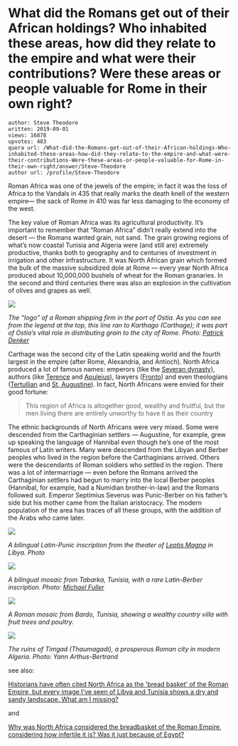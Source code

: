 # What did the Romans get out of their African holdings? Who inhabited these areas, how did they relate to the empire and what were their contributions? Were these areas or people valuable for Rome in their own right?

	author: Steve Theodore
	written: 2019-09-01
	views: 16878
	upvotes: 483
	quora url: /What-did-the-Romans-get-out-of-their-African-holdings-Who-inhabited-these-areas-how-did-they-relate-to-the-empire-and-what-were-their-contributions-Were-these-areas-or-people-valuable-for-Rome-in-their-own-right/answer/Steve-Theodore
	author url: /profile/Steve-Theodore


Roman Africa was one of the jewels of the empire; in fact it was the loss of Africa to the Vandals in 435 that really marks the death knell of the western empire— the sack of Rome in 410 was far less damaging to the economy of the west.

The key value of Roman Africa was its agricultural productivity. It’s important to remember that “Roman Africa” didn’t really extend into the desert — the Romans wanted grain, not sand. The grain growing regions of what’s now coastal Tunisia and Algeria were (and still are) extremely productive, thanks both to geography and to centuries of investment in irrigation and other infrastructure. It was North African grain which formed the bulk of the massive subsidized dole at Rome — every year North Africa produced about 10,000,000 bushels of wheat for the Roman granaries. In the second and third centuries there was also an explosion in the cultivation of olives and grapes as well.

![](https://qph.fs.quoracdn.net/main-qimg-3269b65049325dad7bd7d524506a80a8)

_The “logo” of a Roman shipping firm in the port of Ostia. As you can see from the legend at the top, this line ran to Karthago (Carthage); it was part of Ostia’s vital role in distributing grain to the city of Rome. Photo:_ _[Patrick Denker](https://www.flickr.com/photos/pdenker/)_ 

Carthage was the second city of the Latin speaking world and the fourth largest in the empire (after Rome, Alexandria, and Antioch). North Africa produced a lot of famous names: emperors (like the [Severan dynasty](https://en.wikipedia.org/wiki/Severan_dynasty)), authors (like [Terence](https://en.wikipedia.org/wiki/Terence) and [Apuleius](https://en.wikipedia.org/wiki/Apuleius)), lawyers ([Fronto](https://en.wikipedia.org/wiki/Marcus_Cornelius_Fronto)) and even theologians ([Tertullian](https://en.wikipedia.org/wiki/Tertullian) and [St, Augustine](https://en.wikipedia.org/wiki/Augustine_of_Hippo)). In fact, North Africans were envied for their good fortune:

> This region of Africa is altogether good, wealthy and fruitful, but the men living there are entirely unworthy to have it as their country

The ethnic backgrounds of North Africans were very mixed. Some were descended from the Carthaginian settlers — Augustine, for example, grew up speaking the language of Hannibal even though he’s one of the most famous of Latin writers. Many were descended from the Libyan and Berber peoples who lived in the region before the Carthaginians arrived. Others were the descendants of Roman soldiers who settled in the region. There was a lot of intermarriage — even before the Romans arrived the Carthaginian settlers had begun to marry into the local Berber peoples (Hannibal, for example, had a Numidian brother-in-law) and the Romans followed suit. Emperor Septimius Severus was Punic-Berber on his father’s side but his mother came from the Italian aristocracy. The modern population of the area has traces of all these groups, with the addition of the Arabs who came later.

![](https://qph.fs.quoracdn.net/main-qimg-06d2367e33b8a2da81ed146fe47b8a87)

_A bilingual Latin-Punic inscription from the theater of_ _[Leptis Magna](https://en.wikipedia.org/wiki/Leptis_Magna)_ _in Libya. Photo_ 

![](https://qph.fs.quoracdn.net/main-qimg-567ba7e46f511a7fee5cb060ec0fd1ed)

_A bilingual mosaic from Tabarka, Tunisia, with a rare Latin-Berber inscription. Photo:_ _[Michael Fuller](http://users.stlcc.edu/mfuller/)_ 

![](https://qph.fs.quoracdn.net/main-qimg-3336e404eb83ac2560055ef15e9753d2)

_A Roman mosaic from Bardo, Tunisia, showing a wealthy country villa with fruit trees and poultry._ 

![](https://qph.fs.quoracdn.net/main-qimg-4c6e1249aa12836cd1371c87ec3c90e2)

_The ruins of Timgad (Thaumagadi), a prosperous Roman city in modern Algeria. Photo: Yann Arthus-Bertrand_ 

see also:

[Historians have often cited North Africa as the 'bread basket' of the Roman Empire, but every image I've seen of Libya and Tunisia shows a dry and sandy landscape. What am I missing?](https://www.quora.com/Historians-have-often-cited-North-Africa-as-the-bread-basket-of-the-Roman-Empire-but-every-image-Ive-seen-of-Libya-and-Tunisia-shows-a-dry-and-sandy-landscape-What-am-I-missing/answer/Steve-Theodore?ch=10&share=14f68f21&srid=zLvM)

and

[Why was North Africa considered the breadbasket of the Roman Empire, considering how infertile it is? Was it just because of Egypt?](https://www.quora.com/Why-was-North-Africa-considered-the-breadbasket-of-the-Roman-Empire-considering-how-infertile-it-is-Was-it-just-because-of-Egypt/answer/Steve-Theodore?ch=10&share=e79188a7&srid=zLvM)

